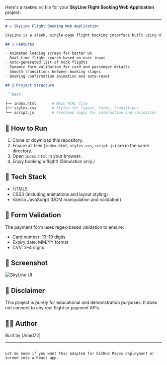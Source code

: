 Here's a `README.md` file for your **SkyLine Flight Booking Web Application** project:

---

````markdown
# ✈️ SkyLine Flight Booking Web Application

SkyLine is a sleek, single-page flight booking interface built using HTML, CSS, and JavaScript. It offers users a simple and interactive experience to search flights, enter passenger/payment details, and simulate a booking confirmation—all within the browser.

## 🚀 Features

- Animated loading screen for better UX
- Real-time flight search based on user input
- Auto-generated list of mock flights
- Dynamic form validation for card and passenger details
- Smooth transitions between booking stages
- Booking confirmation animation and auto-reset

## 📁 Project Structure

```bash
.
├── index.html       # Main HTML file
├── styles.css       # Styles for layout, forms, transitions
└── script.js        # Frontend logic for interaction and validation
````

## 🧪 How to Run

1. Clone or download this repository.
2. Ensure all files (`index.html`, `styles.css`, `script.js`) are in the same directory.
3. Open `index.html` in your browser.
4. Enjoy booking a flight! (Simulation only.)

## 🧠 Tech Stack

* HTML5
* CSS3 (including animations and layout styling)
* Vanilla JavaScript (DOM manipulation and validation)

## 🔐 Form Validation

The payment form uses regex-based validation to ensure:

* Card number: 13–19 digits
* Expiry date: MM/YY format
* CVV: 3–4 digits

## 📸 Screenshot

![SkyLine UI](https://png.pngtree.com/thumb_back/fh260/background/20230407/pngtree-flight-booking-sign-at-an-airport-with-a-plane-in-the-photo-image_2280074.jpg)

## 📌 Disclaimer

This project is purely for educational and demonstration purposes. It does not connect to any real flight or payment APIs.

## 👨‍💻 Author

Built by \[Amid72]

---

```

Let me know if you want this adapted for GitHub Pages deployment or turned into a React app.
```

